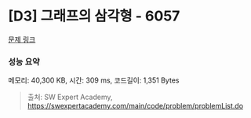 # [D3] 그래프의 삼각형 - 6057 

[문제 링크](https://swexpertacademy.com/main/code/problem/problemDetail.do?contestProbId=AWbHcWd6AFcDFAV0) 

### 성능 요약

메모리: 40,300 KB, 시간: 309 ms, 코드길이: 1,351 Bytes



> 출처: SW Expert Academy, https://swexpertacademy.com/main/code/problem/problemList.do